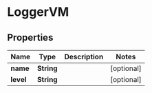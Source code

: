 

# LoggerVM


## Properties

| Name | Type | Description | Notes |
|------------ | ------------- | ------------- | -------------|
|**name** | **String** |  |  [optional] |
|**level** | **String** |  |  [optional] |



